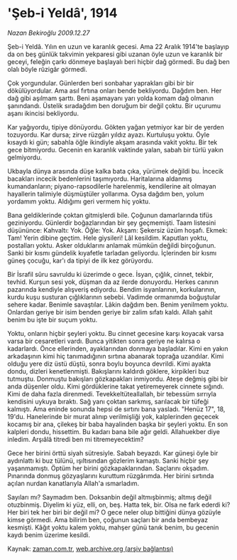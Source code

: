 # 'Şeb-i Yeldâ', 1914

*Nazan Bekiroğlu 2009.12.27*

<tr><td class="metin" colspan="2" style="padding-top: 20px; padding-left: 5px; ">Şeb-i Yeldâ. Yılın en uzun ve karanlık gecesi. Ama 22 Aralık 1914'te başlayıp da on beş günlük takvimin yekparesi gibi uzanan öyle uzun ve karanlık bir geceyi, feleğin çarkı dönmeye başlayalı beri hiçbir dağ görmedi. Bu dağ ben olalı böyle rûzigâr görmedi.</td></tr><tr><td class="metin" colspan="2" style="padding-top: 20px; padding-left: 5px; "><p>Çok yorgundular. Günlerden beri sonbahar yaprakları gibi bir bir dökülüyordular. Ama asıl fırtına onları bende bekliyordu. Dağdım ben. Her dağ gibi aşılmam şarttı. Beni aşamayanı yarı yolda komam dağ olmanın şanındandı. Üstelik sıradağdım ben doruğum bir değil çoktu. Bir uçurumu aşanı ikincisi bekliyordu.
<p>Kar yağıyordu, tipiye dönüyordu. Gökten yağan yetmiyor kar bir de yerden tozuyordu. Kar dursa; zirve rüzgârı yıldız ayazı. Kurtuluşu yoktu. Öyle kısaydı ki gün; sabahla öğle ikindiyle akşam arasında vakit yoktu. Bir tek gece bitmiyordu. Gecenin en karanlık vaktinde yalan, sabah bir türlü yakın gelmiyordu.
<p>Ukbayla dünya arasında düşe kalka bata çıka, yürümek değildi bu. İncecik bacakları incecik bedenlerini taşımıyordu. Haritalarına aldanmış kumandanların; piyano-rapsodilerle harelenmiş, kendilerine ait olmayan hayallerin talimiyle düşmüştüler yollarıma. Oysa dağdım ben, yolum yordamım yoktu. Aldığımı geri vermem hiç yoktu.
<p>Bana geldiklerinde çoktan gitmişlerdi bile. Çoğunun damarlarında tifüs geziniyordu. Günlerdir boğazlarından bir şey geçmemişti. Taam listesini düşününce: Kahvaltı: Yok. Öğle: Yok. Akşam: Şekersiz üzüm hoşafı. Ekmek: Tam! Yerin dibine geçtim. Hele giysileri! Lâl kesildim. Kaputları yoktu, postalları yoktu. Asker olduklarını anlamak mümkün değildi birçoğunun. Sanki bir kısmı gündelik kıyafetle tarladan geliyordu. İçlerinden bir kısmı güneş çocuğu, kar'ı da tipiyi de ilk kez görüyordu.
<p>Bir İsrafil sûru savruldu ki üzerimde o gece. İsyan, çığlık, cinnet, tekbir, tevhid. Kurşun sesi yok, düşman da az ilerde donuyordu. Herkes canının pazarında kendiyle alışveriş ediyordu. Bendim isyanlarının, korkularının, kurdu kuşu susturan çığlıklarının sebebi. Vadimde ormanımda boğuştular sehere kadar. Benimle savaştılar. Lâkin dağdım ben. Benim yenilmem yoktu. Onlardan geriye bir isim benden geriye bir zalim sıfatı kaldı. Allah şahit benim bu işte bir suçum yoktu.
<p>Yoktu, onların hiçbir şeyleri yoktu. Bu cinnet gecesine karşı koyacak varsa varsa bir cesaretleri vardı. Bunca yitikten sonra geriye ne kalırsa o kadarlardı. Önce ellerinden, ayaklarından donmaya başladılar. Kimi en yakın arkadaşının kimi hiç tanımadığının sırtına abanarak toprağa uzandılar. Kimi olduğu yere diz üstü düştü, sonra boylu boyunca devrildi. Kimi ayakta dondu, dizleri kenetlenmişti. Bakışlarını kaldırdı göklere, kirpikleri buz tutmuştu. Donmuştu bakışları gözkapakları inmiyordu. Ateşe değmiş gibi bir anda düşenler oldu. Kimi gördüklerine takat yetiremeyerek cinnete sığındı. Kimi de daha fazla direnmedi. Tevekkeltüteallallah, bir tebessüm sırrıyla kendisini uykuya bıraktı. Sağ yanı çoktan sarkmış, sarılacak bir tüfeği kalmıştı. Ama eninde sonunda hepsi de sırtını bana yasladı. "Henüz 17", 18, 19'du. Hanelerinde bir murat alınıp verilmişliği yok, kalplerinden geçecek kocamış bir ana, çilekeş bir baba hayalinden başka bir şeyleri yoktu. En son kalpleri dondu, hissettim. Bu kadarı bana bile ağır geldi. Allahuekber diye inledim. Arşıâlâ titredi ben mi titremeyecektim?
<p>Gece her birini örttü siyah sütresiyle. Sabah beyazdı. Kar güneşi öyle bir aydınlattı ki buz tülünü, ışıltısından gözlerim kamaştı. Sanki hiçbir şey yaşanmamıştı. Öptüm her birini gözkapaklarından. Saçlarını okşadım. Pınarında donmuş gözyaşlarını kuruttum rüzgârımda. Her birini sırtında açılan nurdan kanatlarıyla Allah'a ısmarladım.
<p>Sayıları mı? Saymadım ben. Doksanbin değil altmışbinmiş; altmış değil otuzbinmiş. Diyelim ki yüz, elli, on, beş. Hatta tek, bir. Olsa ne fark ederdi ki? Her biri tek her biri bir değil mi? O gece neler olup bittiğini dünya gözüyle kimse görmedi. Ama bilirim ben, çoğunun saçları bir anda bembeyaz kesmişti. Kâğıt yoktu kalem yoktu, mahşer günü tanık benim, bu gecenin kaydı benim üzerime kesildi. <br/></p></p></p></p></p></p></p></p></td></tr>

Kaynak: [zaman.com.tr](http://zaman.com.tr/yazar.do?yazino=932563), [web.archive.org (arşiv bağlantısı)](http://web.archive.org/web/20100207013400/http://www.zaman.com.tr:80/yazar.do?yazino=932563)
